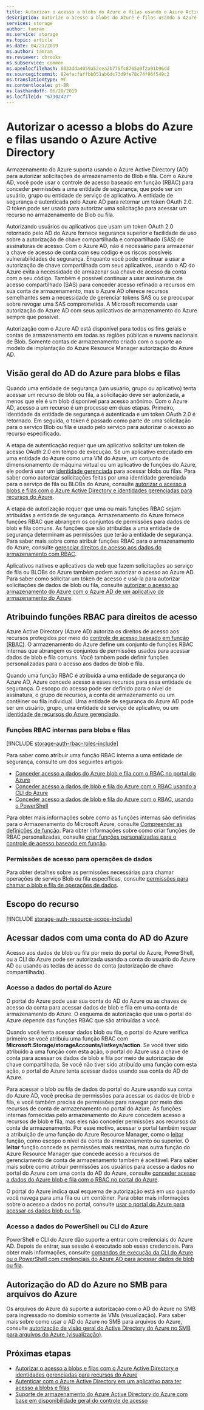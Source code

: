 ```yaml
---
title: Autorizar o acesso a blobs do Azure e filas usando o Azure Active Directory | Microsoft Docs
description: Autorize o acesso a blobs do Azure e filas usando o Azure Active Directory.
services: storage
author: tamram
ms.service: storage
ms.topic: article
ms.date: 04/21/2019
ms.author: tamram
ms.reviewer: cbrooks
ms.subservice: common
ms.openlocfilehash: 8033dda4059a52cea2b775fc8765a9f2a91b96dd
ms.sourcegitcommit: 82efacfaffbb051ab6dc73d9fe78c74f96f549c2
ms.translationtype: MT
ms.contentlocale: pt-BR
ms.lasthandoff: 06/20/2019
ms.locfileid: "67302427"
---
```

# <a name="authorize-access-to-azure-blobs-and-queues-using-azure-active-directory"></a>Autorizar o acesso a blobs do Azure e filas usando o Azure Active Directory

Armazenamento do Azure suporta usando o Azure Active Directory (AD) para autorizar solicitações de armazenamento de Blob e fila. Com o Azure AD, você pode usar o controle de acesso baseado em função (RBAC) para conceder permissões a uma entidade de segurança, que pode ser um usuário, grupo ou entidade de serviço de aplicativo. A entidade de segurança é autenticada pelo Azure AD para retornar um token OAuth 2.0. O token pode ser usado para autorizar uma solicitação para acessar um recurso no armazenamento de Blob ou fila.

Autorizando usuários ou aplicativos que usam um token OAuth 2.0 retornado pelo AD do Azure fornece segurança superior e facilidade de uso sobre a autorização de chave compartilhada e compartilhado (SAS) de assinaturas de acesso. Com o Azure AD, não é necessário para armazenar a chave de acesso de conta com seu código e os riscos possíveis vulnerabilidades de segurança. Enquanto você pode continuar a usar a autorização de chave compartilhada com seus aplicativos, usando o AD do Azure evita a necessidade de armazenar sua chave de acesso da conta com o seu código. Também é possível continuar a usar assinaturas de acesso compartilhado (SAS) para conceder acesso refinado a recursos em sua conta de armazenamento, mas o Azure AD oferece recursos semelhantes sem a necessidade de gerenciar tokens SAS ou se preocupar sobre revogar uma SAS comprometida. A Microsoft recomenda usar autorização do Azure AD com seus aplicativos de armazenamento do Azure sempre que possível.

Autorização com o Azure AD está disponível para todos os fins gerais e contas de armazenamento em todas as regiões públicas e nuvens nacionais de Blob. Somente contas de armazenamento criado com o suporte ao modelo de implantação do Azure Resource Manager autorização do Azure AD.

## <a name="overview-of-azure-ad-for-blobs-and-queues"></a>Visão geral do AD do Azure para blobs e filas

Quando uma entidade de segurança (um usuário, grupo ou aplicativo) tenta acessar um recurso de blob ou fila, a solicitação deve ser autorizada, a menos que ele é um blob disponível para acesso anônimo. Com o Azure AD, acesso a um recurso é um processo em duas etapas. Primeiro, identidade da entidade de segurança é autenticada e um token OAuth 2.0 é retornado. Em seguida, o token é passado como parte de uma solicitação para o serviço Blob ou fila e usado pelo serviço para autorizar o acesso ao recurso especificado.

A etapa de autenticação requer que um aplicativo solicitar um token de acesso OAuth 2.0 em tempo de execução. Se um aplicativo executado em uma entidade do Azure como uma VM do Azure, um conjunto de dimensionamento de máquina virtual ou um aplicativo de funções do Azure, ele poderá usar um [identidade gerenciada](../../active-directory/managed-identities-azure-resources/overview.md) para acessar blobs ou filas. Para saber como autorizar solicitações feitas por uma identidade gerenciada para o serviço de fila ou BLOBs do Azure, consulte [autorizar o acesso a blobs e filas com o Azure Active Directory e identidades gerenciadas para recursos do Azure](storage-auth-aad-msi.md).

A etapa de autorização requer que uma ou mais funções RBAC sejam atribuídas a entidade de segurança. Armazenamento do Azure fornece funções RBAC que abrangem os conjuntos de permissões para dados de blob e fila comuns. As funções que são atribuídas a uma entidade de segurança determinam as permissões que terão a entidade de segurança. Para saber mais sobre como atribuir funções RBAC para o armazenamento do Azure, consulte [gerenciar direitos de acesso aos dados do armazenamento com RBAC](storage-auth-aad-rbac.md).

Aplicativos nativos e aplicativos da web que fazem solicitações ao serviço de fila ou BLOBs do Azure também podem autorizar o acesso ao Azure AD. Para saber como solicitar um token de acesso e usá-la para autorizar solicitações de dados de blob ou fila, consulte [autorizar o acesso ao armazenamento do Azure com o Azure AD de um aplicativo de armazenamento do Azure](storage-auth-aad-app.md).

## <a name="assigning-rbac-roles-for-access-rights"></a>Atribuindo funções RBAC para direitos de acesso

Azure Active Directory (Azure AD) autoriza os direitos de acesso aos recursos protegidos por meio do [controle de acesso baseado em função (RBAC)](../../role-based-access-control/overview.md). O armazenamento do Azure define um conjunto de funções RBAC internas que abrangem os conjuntos de permissões usados para acessar dados de blob e fila comuns. Você também pode definir funções personalizadas para o acesso aos dados de blob e fila.

Quando uma função RBAC é atribuída a uma entidade de segurança do Azure AD, Azure concede acesso a esses recursos para essa entidade de segurança. O escopo do acesso pode ser definido para o nível de assinatura, o grupo de recursos, a conta de armazenamento ou um contêiner ou fila individual. Uma entidade de segurança do Azure AD pode ser um usuário, grupo, uma entidade de serviço de aplicativo, ou um [identidade de recursos do Azure gerenciado](../../active-directory/managed-identities-azure-resources/overview.md).

### <a name="built-in-rbac-roles-for-blobs-and-queues"></a>Funções RBAC internas para blobs e filas

[!INCLUDE [storage-auth-rbac-roles-include](../../../includes/storage-auth-rbac-roles-include.md)]

Para saber como atribuir uma função RBAC interna a uma entidade de segurança, consulte um dos seguintes artigos:

- [Conceder acesso a dados do Azure blob e fila com o RBAC no portal do Azure](storage-auth-aad-rbac-portal.md)
- [Conceder acesso a dados de blob e fila do Azure com o RBAC usando a CLI do Azure](storage-auth-aad-rbac-cli.md)
- [Conceder acesso a dados de blob e fila do Azure com o RBAC, usando o PowerShell](storage-auth-aad-rbac-powershell.md)

Para obter mais informações sobre como as funções internas são definidas para o Armazenamento do Microsoft Azure, consulte [Compreender as definições de função](../../role-based-access-control/role-definitions.md#management-and-data-operations). Para obter informações sobre como criar funções de RBAC personalizadas, consulte [criar funções personalizadas para o controle de acesso baseado em função](../../role-based-access-control/custom-roles.md).

### <a name="access-permissions-for-data-operations"></a>Permissões de acesso para operações de dados

Para obter detalhes sobre as permissões necessárias para chamar operações de serviço Blob ou fila específicas, consulte [permissões para chamar o blob e fila de operações de dados](https://docs.microsoft.com/rest/api/storageservices/authenticate-with-azure-active-directory#permissions-for-calling-blob-and-queue-data-operations).

## <a name="resource-scope"></a>Escopo do recurso

[!INCLUDE [storage-auth-resource-scope-include](../../../includes/storage-auth-resource-scope-include.md)]

## <a name="access-data-with-an-azure-ad-account"></a>Acessar dados com uma conta do AD do Azure

Acesso aos dados de blob ou fila por meio do portal do Azure, PowerShell, ou a CLI do Azure pode ser autorizada usando a conta do usuário do Azure AD ou usando as teclas de acesso de conta (autorização de chave compartilhada).

### <a name="data-access-from-the-azure-portal"></a>Acesso a dados do portal do Azure

O portal do Azure pode usar sua conta do AD do Azure ou as chaves de acesso da conta para acessar dados de blob e fila em uma conta de armazenamento do Azure. O esquema de autorização que usa o portal do Azure depende das funções RBAC que são atribuídas a você.

Quando você tenta acessar dados blob ou fila, o portal do Azure verifica primeiro se você atribuiu uma função RBAC com **Microsoft.Storage/storageAccounts/listkeys/action**. Se você tiver sido atribuído a uma função com esta ação, o portal do Azure usa a chave de conta para acessar os dados de blob e fila por meio de autorização de chave compartilhada. Se você não tiver sido atribuído uma função com esta ação, o portal do Azure tenta acessar dados usando sua conta do AD do Azure.

Para acessar o blob ou fila de dados do portal do Azure usando sua conta do Azure AD, você precisa de permissões para acessar os dados de blob e fila, e você também precisa de permissões para navegar por meio dos recursos de conta de armazenamento no portal do Azure. As funções internas fornecidas pelo armazenamento do Azure concedem acesso a recursos de blob e fila, mas eles não conceder permissões aos recursos da conta de armazenamento. Por esse motivo, acessar o portal também requer a atribuição de uma função do Azure Resource Manager, como o [leitor](../../role-based-access-control/built-in-roles.md#reader) função, como escopo o nível da conta de armazenamento ou superior. O **leitor** função concede as permissões mais restritas, mas outra função do Azure Resource Manager que concede acesso a recursos de gerenciamento de conta de armazenamento também é aceitável. Para saber mais sobre como atribuir permissões aos usuários para acesso a dados no portal do Azure com uma conta do AD do Azure, consulte [conceder acesso a dados do Azure blob e fila com o RBAC no portal do Azure](storage-auth-aad-rbac-portal.md).

O portal do Azure indica qual esquema de autorização está em uso quando você navega para uma fila ou um contêiner. Para obter mais informações sobre o acesso a dados no portal, consulte [usar o portal do Azure para acessar os dados blob ou fila](storage-access-blobs-queues-portal.md).

### <a name="data-access-from-powershell-or-azure-cli"></a>Acesso a dados do PowerShell ou CLI do Azure

PowerShell e CLI do Azure dão suporte a entrar com credenciais do Azure AD. Depois de entrar, sua sessão é executado sob essas credenciais. Para obter mais informações, consulte [comandos de execução da CLI do Azure ou o PowerShell com credenciais do Azure AD para acessar dados de blob ou fila](storage-auth-aad-script.md).

## <a name="azure-ad-authorization-over-smb-for-azure-files"></a>Autorização do AD do Azure no SMB para arquivos do Azure

Os arquivos do Azure dá suporte a autorização com o AD do Azure no SMB para ingressado no domínio somente às VMs (visualização). Para saber mais sobre como usar o AD do Azure no SMB para arquivos do Azure, consulte [autorização de visão geral do Active Directory do Azure no SMB para arquivos do Azure (visualização)](../files/storage-files-active-directory-overview.md).

## <a name="next-steps"></a>Próximas etapas

- [Autorizar o acesso a blobs e filas com o Azure Active Directory e identidades gerenciadas para recursos do Azure](storage-auth-aad-msi.md)
- [Autenticar com o Azure Active Directory em um aplicativo para ter acesso a blobs e filas](storage-auth-aad-app.md)
- [Suporte de armazenamento do Azure Active Directory do Azure com base em disponibilidade geral do controle de acesso](https://azure.microsoft.com/blog/azure-storage-support-for-azure-ad-based-access-control-now-generally-available/)
